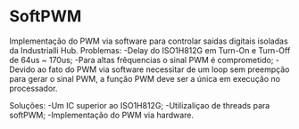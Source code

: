 # SoftPWM

Implementação do PWM via software para controlar saidas digitais isoladas da Industrialli Hub.
Problemas:
  -Delay do ISO1H812G em Turn-On e Turn-Off de 64us ~ 170us;
  -Para altas frêquencias o sinal PWM é comprometido;
  -Devido ao fato do PWM via software necessitar de um loop sem preempção para gerar o sinal PWM, a função PWM deve ser a única em execução no processador.

Soluções:
  -Um IC superior ao ISO1H812G;
  -Utilizaliçao de threads para softPWM;
  -Implementação do PWM via hardware.

